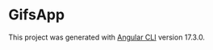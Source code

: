 # GifsApp

This project was generated with [Angular CLI](https://github.com/angular/angular-cli) version 17.3.0.
